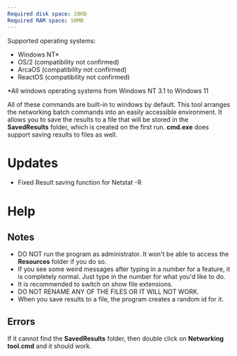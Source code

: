 ```yaml
---
Required disk space: 28KB
Required RAM space: 50MB
---
```

Supported operating systems:
- Windows NT*
- OS/2 (compatibility not confirmed)
- ArcaOS (compatibility not confirmed)
- ReactOS (compatibility not confirmed)

*All windows operating systems from Windows NT 3.1 to Windows 11

All of these commands are built-in to windows
by default. This tool arranges the networking
batch commands into an easily accessible environment.
It allows you to save the results to a file that will be 
stored in the **SavedResults** folder, which is created on the first run.
**cmd.exe** does support saving results to files as well.         
# Updates
- Fixed Result saving function for Netstat -R

# Help
## Notes
- DO NOT run the program as administrator. It won't be able to access the **Resources** folder if you do so.
- If you see some weird messages after typing in a number for a feature, it is completely normal. Just type in the number for what you'd like to do.
- It is recommended to switch on show file extensions.
- DO NOT RENAME ANY OF THE FILES OR IT WILL NOT WORK.
- When you save results to a file, the program creates a random id for it.
  
## Errors

If it cannot find the **SavedResults** folder,
then double click on **Networking tool.cmd** and it should work.
